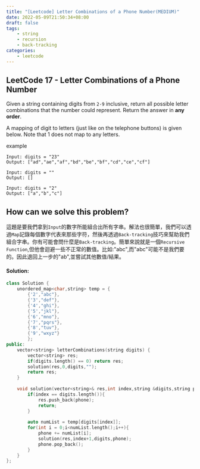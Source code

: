 ```yaml
---
title: "[Leetcode] Letter Combinations of a Phone Number(MEDIUM)"
date: 2022-05-09T21:50:34+08:00
draft: false
tags:
    - string
    - recursion
    - back-tracking
categories:
    - leetcode
---
```


## LeetCode 17 - Letter Combinations of a Phone Number
Given a string containing digits from `2-9` inclusive, return all possible letter combinations that the number could represent. Return the answer in **any order**.

A mapping of digit to letters (just like on the telephone buttons) is given below. Note that 1 does not map to any letters.


example
```
Input: digits = "23"
Output: ["ad","ae","af","bd","be","bf","cd","ce","cf"]
```

```
Input: digits = ""
Output: []
```

```
Input: digits = "2"
Output: ["a","b","c"]
```
## How can we solve this problem?
這題是要我們拿到`Input`的數字所能組合出所有字串。解法也很簡單，我們可以透過`Map`記錄每個數字代表來那些字符，然後再透過`Back-tracking`技巧來幫助我們組合字串。你有可能會問什麼是`Back-tracking`。簡單來說就是一個`Recursive Function`,但他會迴避一些不正常的數值。比如:"abc",而"abc"可能不是我們要的。因此退回上一步的"ab",並嘗試其他數值/結果。
#### Solution:

```c++
class Solution {
    unordered_map<char,string> temp = {
        {'2',"abc"},
        {'3',"def"},
        {'4',"ghi"},
        {'5',"jkl"},
        {'6',"mno"},
        {'7',"pqrs"},
        {'8',"tuv"},
        {'9',"wxyz"}
        };
public:
    vector<string> letterCombinations(string digits) {
        vector<string> res;
        if(digits.length() == 0) return res;
        solution(res,0,digits,"");
        return res;
    }
    
    void solution(vector<string>& res,int index,string &digits,string phone){
        if(index == digits.length()){
            res.push_back(phone);
            return;
        }
        
        auto numList = temp[digits[index]];
        for(int i = 0;i<numList.length();i++){
            phone += numList[i];
            solution(res,index+1,digits,phone);
            phone.pop_back();
        }
    }
};
```


